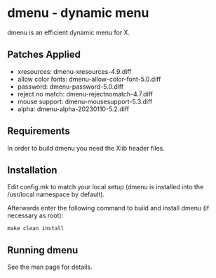 dmenu - dynamic menu
====================
dmenu is an efficient dynamic menu for X.

Patches Applied
---------------
* xresources:           dmenu-xresources-4.9.diff
* allow color fonts:    dmenu-allow-color-font-5.0.diff
* password:             dmenu-password-5.0.diff
* reject no match:      dmenu-rejectnomatch-4.7.diff
* mouse support:        dmenu-mousesupport-5.3.diff
* alpha:                dmenu-alpha-20230110-5.2.diff

Requirements
------------
In order to build dmenu you need the Xlib header files.


Installation
------------
Edit config.mk to match your local setup (dmenu is installed into
the /usr/local namespace by default).

Afterwards enter the following command to build and install dmenu
(if necessary as root):

    make clean install


Running dmenu
-------------
See the man page for details.
